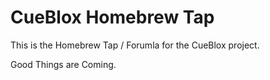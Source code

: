 # CueBlox Homebrew Tap

This is the Homebrew Tap / Forumla for the CueBlox project.

Good Things are Coming.
